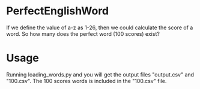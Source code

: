 # PerfectEnglishWord
If we define the value of a-z as 1-26, then we could calculate the score of a word. So how many does the perfect word (100 scores) exist?

# Usage
Running loading_words.py and you will get the output files "output.csv" and "100.csv". The 100 scores words is included in the "100.csv" file.

